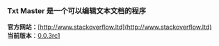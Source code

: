 ### Txt Master 是一个可以编辑文本文档的程序
**官方网站：**[http://www.stackoverflow.ltd](http://www.stackoverflow.ltd)                                                                                                      
**当前版本**：[0.0.3rc1](javascript:void(0))
